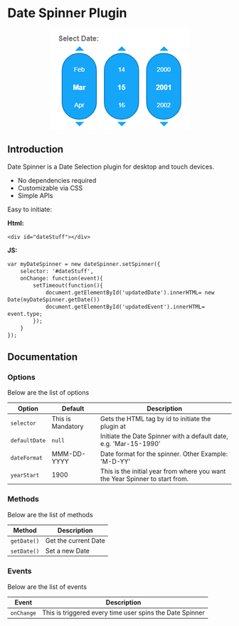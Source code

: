 # Date Spinner Plugin

<p align="center">
    <img src="sample_image.PNG">
</p>

## Introduction

Date Spinner is a Date Selection plugin for desktop and touch devices.

* No dependencies required
* Customizable via CSS
* Simple APIs

Easy to initiate:

**Html:**
```
<div id="dateStuff"></div>
```
**JS:**
```
var myDateSpinner = new dateSpinner.setSpinner({
    selector: '#dateStuff',
    onChange: function(event){
    	setTimeout(function(){
        	document.getElementById('updatedDate').innerHTML= new Date(myDateSpinner.getDate())
			document.getElementById('updatedEvent').innerHTML= event.type;
		});
    }
});
```


## Documentation
### Options
Below are the list of options

|Option | Default | Description|
|--- | --- | ---|
|`selector` | This is Mandatory | Gets the HTML tag by id to initiate the plugin at|
|`defaultDate` | `null` | Initiate the Date Spinner with a default date, e.g. 'Mar-15-1990'|
|`dateFormat` | MMM-DD-YYYY | Date format for the spinner. Other Example: 'M-D-YY'|
|`yearStart` | 1900 | This is the initial year from where you want the Year Spinner to start from.|

### Methods
Below are the list of methods

Method  | Description
--- | ---
`getDate()` |  Get the current Date
`setDate()` |  Set a new Date

### Events
Below are the list of events

Event  | Description
--- | ---
`onChange` | This is triggered every time user spins the Date Spinner
